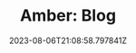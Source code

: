 ---
title: "Amber: Blog"
category: "IndieWeb & Personal Blogs"
site_url: https://amberwilson.co.uk/blog/
feed_url: https://amberwilson.co.uk/rss.xml
date: 2023-08-06T21:08:58.797841Z
domain: amberwilson.co.uk

---